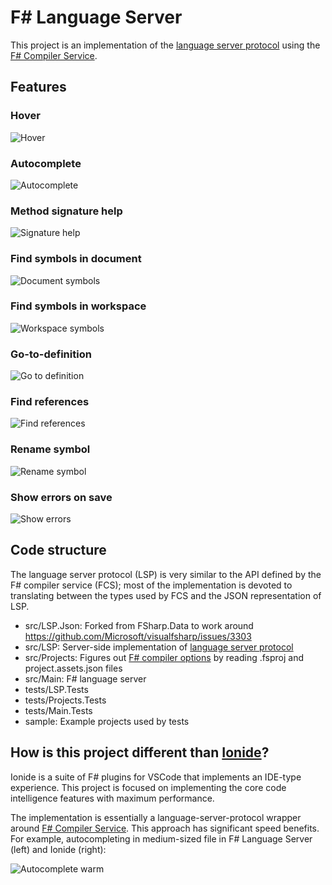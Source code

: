 # F# Language Server
This project is an implementation of the [language server protocol](https://microsoft.github.io/language-server-protocol/) using the [F# Compiler Service](https://fsharp.github.io/FSharp.Compiler.Service/).

## Features

### Hover
![Hover](videos/Hover.mov.gif)

### Autocomplete
![Autocomplete](videos/Autocomplete.mov.gif)

### Method signature help
![Signature help](videos/SignatureHelp.mov.gif)

### Find symbols in document
![Document symbols](videos/DocumentSymbols.mov.gif)

### Find symbols in workspace
![Workspace symbols](videos/WorkspaceSymbols.mov.gif)

### Go-to-definition
![Go to definition](videos/GoToDefinition.mov.gif)

### Find references
![Find references](videos/FindReferences.mov.gif)

### Rename symbol
![Rename symbol](videos/RenameSymbol.mov.gif)

### Show errors on save
![Show errors](videos/ShowErrors.mov.gif)

## Code structure
The language server protocol (LSP) is very similar to the API defined by the F# compiler service (FCS); most of the implementation is devoted to translating between the types used by FCS and the JSON representation of LSP.

- src/LSP.Json: Forked from FSharp.Data to work around https://github.com/Microsoft/visualfsharp/issues/3303
- src/LSP: Server-side implementation of [language server protocol](https://microsoft.github.io/language-server-protocol/specification)
- src/Projects: Figures out [F# compiler options](https://docs.microsoft.com/en-us/dotnet/fsharp/language-reference/compiler-options) by reading .fsproj and project.assets.json files
- src/Main: F# language server
- tests/LSP.Tests
- tests/Projects.Tests
- tests/Main.Tests
- sample: Example projects used by tests

## How is this project different than [Ionide](https://github.com/ionide)?
Ionide is a suite of F# plugins for VSCode that implements an IDE-type experience. This project is focused on implementing the core code intelligence features with maximum performance. 

The implementation is essentially a language-server-protocol wrapper around [F# Compiler Service](https://fsharp.github.io/FSharp.Compiler.Service/). This approach has significant speed benefits. For example, autocompleting in medium-sized file in F# Language Server (left) and Ionide (right):

![Autocomplete warm](videos/LSP-vs-Ionide-Warm.gif)

